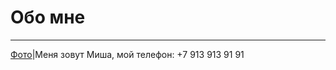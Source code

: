 # Обо мне

---------------------------------------------------------------------------------------------------------------------------------------------------------------
[Фото](https://encrypted-tbn0.gstatic.com/images?q=tbn:ANd9GcQwBLTOlwF_5JmrDEEpsDRQ3mCwDKTKOn1npP-vnyBvpX7GdHHN)|Меня зовут Миша, мой телефон: +7 913 913 91 91
